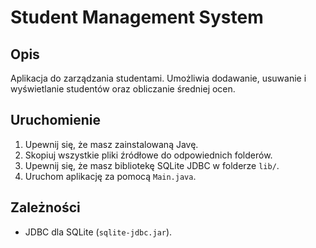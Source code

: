 # Student Management System

## Opis
Aplikacja do zarządzania studentami. Umożliwia dodawanie, usuwanie i wyświetlanie studentów oraz obliczanie średniej ocen.

## Uruchomienie
1. Upewnij się, że masz zainstalowaną Javę.
2. Skopiuj wszystkie pliki źródłowe do odpowiednich folderów.
3. Upewnij się, że masz bibliotekę SQLite JDBC w folderze `lib/`.
4. Uruchom aplikację za pomocą `Main.java`.

## Zależności
- JDBC dla SQLite (`sqlite-jdbc.jar`).